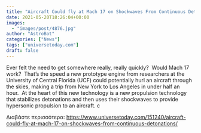 ```yaml
---
title: "Aircraft Could fly at Mach 17 on Shockwaves From Continuous Detonations"
date: 2021-05-20T18:26:04+00:00
images:
  - "images/post/4876.jpg"
author: "AstroBot"
categories: ["News"]
tags: ["universetoday.com"]
draft: false
---
```


Ever felt the need to get somewhere really, really quickly?  Would Mach 17 work?  That’s the speed a new prototype engine from researchers at the University of Central Florida (UCF) could potentially hurl an aircraft through the skies, making a trip from New York to Los Angeles in under half an hour.  At the heart of this new technology is a new propulsion technology that stabilizes detonations and then uses their shockwaves to provide hypersonic propulsion to an aircraft. c 

Διαβάστε περισσότερα: https://www.universetoday.com/151240/aircraft-could-fly-at-mach-17-on-shockwaves-from-continuous-detonations/
